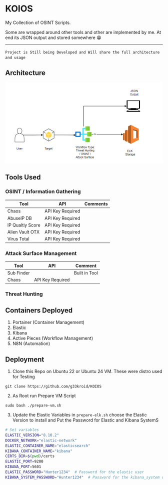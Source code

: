 # KOIOS
My Collection of OSINT Scripts. 

Some are wrapped around other tools and other are implemented by me. At end its JSON output and stored somewhere 😁

------------------- 
`Project is Still being Developed and Will share the full architecture and usage`

## Architecture 

![Architecture](Docs/image.png)

## Tools Used
### OSINT / Information Gathering
|Tool|API|Comments|
|----|----|-------|
|Chaos| API Key Required| |
|AbuseIP DB |API Key Required| |
|IP Qualtiy Score |API Key Required| |
|Alien Vault OTX | API Key Required | |
|Virus Total | API Key Required | |

### Attack Surface Management
|Tool| API | Comment|
|----|----|-------|
| Sub Finder | | Built in Tool|
|Chaos |API Key Required | |

### Threat Hunting


## Containers Deployed
1) Portainer (Container Management)
2) Elastic 
3) Kibana
4) Active Pieces (Workflow Management)
5) N8N (Automation)


## Deployment
1) Clone this Repo on Ubuntu 22 or Ubuntu 24 VM. These were distro used for Testing 
```shell
git clone https://github.com/g33kroid/KOIOS
```
2) As Root run Prepare VM Script
```shell
sudo bash ./prepare-vm.sh
```
3) Update the Elastic Variables in `prepare-elk.sh` choose the Elastic Version to install and Put the Password for Elastic and Kibana SystemS
```bash
# Set variables
ELASTIC_VERSION="8.10.2"
DOCKER_NETWORK="elastic-network"
ELASTIC_CONTAINER_NAME="elasticsearch"
KIBANA_CONTAINER_NAME="kibana"
CERTS_DIR=$(pwd)/certs
ELASTIC_PORT=9200
KIBANA_PORT=5601
ELASTIC_PASSWORD="Hunter1234"  # Password for the elastic user
KIBANA_SYSTEM_PASSWORD="Hunter1234"  # Password for the kibana_system user
```
